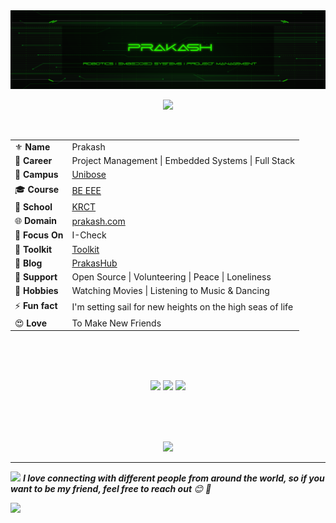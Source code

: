 <div id="header" align="center">
<img src="./cov.svg" alt="Prakash" href="https://prakashravichandran.com/">
</div>
<p align="center">
 <img src="https://profile-counter.glitch.me/PrakasRavichandran/count.svg?bgcolor=FFFFFF&color=00F70A"/>
</p>
<br>
    <table align="center">
        <tr><td>⚜ <b>Name</b></td><td>Prakash</td></tr>
        <tr><td>💼 <b>Career</b></td><td>Project Management | Embedded Systems |  Full Stack</td></tr>
        <tr><td>👔 <b>Campus</b></td><td><a href="https://unibose.com/">Unibose</a></td></tr>
        <tr><td>🎓 <b>Course</b></td><td><a href="https://blog-pink.netlify.app/">BE EEE</a></td></tr>
        <tr><td>🎒 <b>School</b></td><td><a href="https://krct.ac.in/about.php?cat=1&id=46">KRCT</a></td></tr>
        <tr><td>🌐 <b>Domain</b></td><td><a href="https://prakashravichandran.com">prakash.com</a></td></tr>
        <tr><td>💫 <b>Focus On</b></td><td>I-Check</td></tr>
        <tr><td>🧰 <b>Toolkit</b></td><td> <a href="https://prakashravichandran.com/#skills"> Toolkit </a></td></tr>
        <tr><td>📄 <b>Blog</b></td><td> <a href="https://blog-prakash.netlify.app/"> PrakasHub</a></td></tr>
        <tr><td>🧙 <b>Support</b></td><td>Open Source | Volunteering |  Peace | Loneliness</td></tr>
        <tr><td>💖 <b>Hobbies</b></td><td>Watching Movies | Listening to Music & Dancing </td></tr>
        <tr><td>⚡ <b>Fun fact</b></td><td>I'm setting sail for new heights on the high seas of life</td></tr>
        <tr><td>😍 <b>Love</b></td><td>To Make New Friends</td></tr>
    </table>
    
<br>
<!--<div align="center">
<img src="https://media2.giphy.com/media/v1.Y2lkPTc5MGI3NjExZDRxcmFjOGxyM3NrZHlzbXJjcXFxcTVieGI4d3Fwam1vdHN3anBwZCZlcD12MV9pbnRlcm5hbF9naWZfYnlfaWQmY3Q9Zw/rY93u9tQbybks/giphy.gif">
</div>-->    
<br><br>

<p align="center">
  <img height="50%" width="auto" src ="https://github-readme-stats.vercel.app/api?username=PrakasRavichandran&show_icons=true&count_private=true&theme=shadow_green&hide_border=false&hide=contribs&bg_color=00000000">
  <img height="50%" width="auto" src ="https://github-readme-stats.vercel.app/api/top-langs/?username=PrakasRavichandran&layout=compact&hide_border=false&theme=shadow_green&bg_color=00000000&langs_count=6&hide=jupyter%20notebook,tex,css,php&exclude_repo=Readme">
  <img src ="https://github-readme-streak-stats.herokuapp.com?user=PrakasRavichandran&theme=shadow_green&hide_border=false&background=FFFFFF00">
  <br>
  <br>
</p>
<br><br>

<!--<table align="center">
  <tr>
    <td align="center">
      <img allign="center" src="https://raw.githubusercontent.com/GabrielGuedess/GabrielGuedess/main/assets/images/spotify.gif" width="100"/>
    </td>
  </tr>
  <tr>
    <td>
      <table>
        <tr>
          <td>
            <img allign="right" src="https://spotify-github-profile.vercel.app/api/view?uid=31tjfsz43ir3hjz5gxrcsw7wiaxy&cover_image=true&theme=default&show_offline=true&background_color=121212&interchange=false&bar_color=53b14f&bar_color_cover=true">
          </td>
          <td>
              <img allign="left" src="https://spotify-recently-played-readme.vercel.app/api?user=31tjfsz43ir3hjz5gxrcsw7wiaxy&width=400&count=6&unique=1&utm_source=2b3m26">
          </td>
        </tr>
      </table>
    </td>
  </tr>
</table><br><br>


<table>
  <tr>
    <td width="50%">
      <img src="https://media.tenor.com/bhFH48AS6s4AAAAC/captain-america-touch.gif" alt="cap">
    </td>
    <td width="50%">
      <table>
        <tr>
          <th>Task</th>
          <th>Count</th>
          <th>Period</th>
        </tr>
        <tr>
          <td>Drinking Water</td>
          <td>3 litres</td>
          <td>per Day</td>
        </tr>
        <tr>
          <td>Pushups</td>
          <td>100</td>
          <td>per Day</td>
        </tr>
        <tr>
          <td>Meditation</td>
          <td>15 minutes</td>
          <td>per Day</td>
        </tr>
        <tr>
          <td>Blog Writing</td>
          <td>min 2</td>
          <td>per Week</td>
        </tr>
        <tr>
          <td>Book Reading</td>
          <td>5 pages</td>
          <td>per Day</td>
        </tr>
        <tr>
          <td>Don't Use Social Media</td>
          <td>6 months</td>
          <td>Until Birthday</td>
        </tr>
      </table>
    </td>
  </tr>
</table>-->

<p align="center">
<img src="https://readme-typing-svg.demolab.com?font=Smooch+Sans&size=30&pause=1000&color=45F700&center=true&vCenter=true&random=false&width=435&lines=Time%3A+the+balm+for+healing+wounds"/>
</p>

---

<img src="https://media.giphy.com/media/mRqMnL2Yp4Z9apds6Q/giphy.gif" width="40"> <em><b>I love connecting with different people from around the world, so if you want to be my friend, feel free to reach out</a> </b> 😊 💖</em><br>

<img width="100%" src="https://user-images.githubusercontent.com/74038190/212284100-561aa473-3905-4a80-b561-0d28506553ee.gif" >




